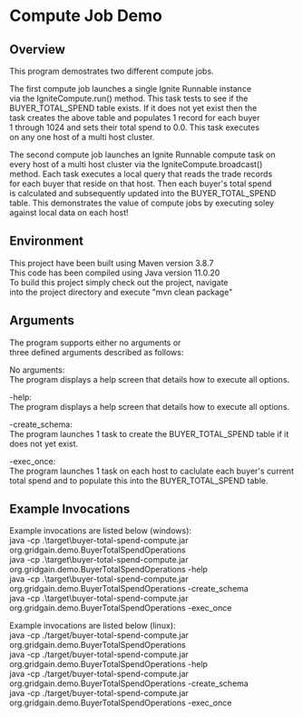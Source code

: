 # Compute Job Demo

## Overview
This program demostrates two different compute jobs.

The first compute job launches a single Ignite Runnable instance  
via the IgniteCompute.run() method. This task tests to see if the  
BUYER_TOTAL_SPEND table exists. If it does not yet exist then the  
task creates the above table and populates 1 record for each buyer  
1 through 1024 and sets their total spend to 0.0. This task executes  
on any one host of a multi host cluster.  

The second compute job launches an Ignite Runnable compute task on  
every host of a multi host cluster via the IgniteCompute.broadcast()  
method. Each task executes a local query that reads the trade records  
for each buyer that reside on that host. Then each buyer's total spend  
is calculated and subsequently updated into the BUYER_TOTAL_SPEND  
table. This demonstrates the value of compute jobs by executing soley  
against local data on each host!  

## Environment
This project have been built using Maven version 3.8.7  
This code has been compiled using Java version 11.0.20  
To build this project simply check out the project, navigate  
into the project directory and execute "mvn clean package"  

## Arguments
The program supports either no arguments or  
three defined arguments described as follows:  

No arguments:  
  The program displays a help screen that details how to execute all options.  

-help:  
  The program displays a help screen that details how to execute all options.  

-create_schema:  
  The program launches 1 task to create the BUYER_TOTAL_SPEND table if it  
  does not yet exist.  
  
-exec_once:  
  The program launches 1 task on each host to caclulate each buyer's current  
  total spend and to populate this into the BUYER_TOTAL_SPEND table.  
  
## Example Invocations
Example invocations are listed below (windows):  
  java -cp .\target\buyer-total-spend-compute.jar org.gridgain.demo.BuyerTotalSpendOperations  
  java -cp .\target\buyer-total-spend-compute.jar org.gridgain.demo.BuyerTotalSpendOperations -help  
  java -cp .\target\buyer-total-spend-compute.jar org.gridgain.demo.BuyerTotalSpendOperations -create_schema  
  java -cp .\target\buyer-total-spend-compute.jar org.gridgain.demo.BuyerTotalSpendOperations -exec_once  

Example invocations are listed below (linux):  
  java -cp ./target/buyer-total-spend-compute.jar org.gridgain.demo.BuyerTotalSpendOperations  
  java -cp ./target/buyer-total-spend-compute.jar org.gridgain.demo.BuyerTotalSpendOperations -help  
  java -cp ./target/buyer-total-spend-compute.jar org.gridgain.demo.BuyerTotalSpendOperations -create_schema  
  java -cp ./target/buyer-total-spend-compute.jar org.gridgain.demo.BuyerTotalSpendOperations -exec_once  
